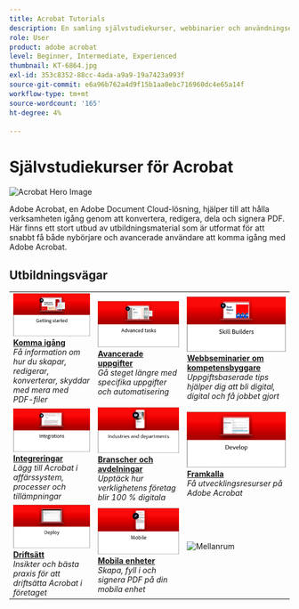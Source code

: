 ```yaml
---
title: Acrobat Tutorials
description: En samling självstudiekurser, webbinarier och användningsexempel för Adobe Acrobat
role: User
product: adobe acrobat
level: Beginner, Intermediate, Experienced
thumbnail: KT-6864.jpg
exl-id: 353c8352-88cc-4ada-a9a9-19a7423a993f
source-git-commit: e6a96b762a4d9f15b1aa0ebc716960dc4e65a14f
workflow-type: tm+mt
source-wordcount: '165'
ht-degree: 4%

---
```


# Självstudiekurser för Acrobat

![Acrobat Hero Image](assets/Hero_Acrobat.jpg)

Adobe Acrobat, en Adobe Document Cloud-lösning, hjälper till att hålla verksamheten igång genom att konvertera, redigera, dela och signera PDF. Här finns ett stort utbud av utbildningsmaterial som är utformat för att snabbt få både nybörjare och avancerade användare att komma igång med Adobe Acrobat.

## Utbildningsvägar

<table style="table-layout:fixed">
<tr>
  <td>
    <a href="getting-started/getting-started-overview.md">
      <img alt="Komma igång" src="assets/acrobat_title_getting_started.png" />
    </a>
    <div>
    <a href="getting-started/getting-started-overview.md"><strong>Komma igång</strong></a>
    </div>
    <em>Få information om hur du skapar, redigerar, konverterar, skyddar med mera med PDF-filer</em>
    <br>
  </td>
  <td>
    <a href="advanced-tasks/advanced-tasks-overview.md">
      <img alt="Avancerade uppgifter" src="assets/acrobat_title_advanced_tasks.png" />
    </a>
    <div>
    <a href="advanced-tasks/advanced-tasks-overview.md"><strong>Avancerade uppgifter</strong></a>
    </div>
    <em>Gå steget längre med specifika uppgifter och automatisering</em>
    <br>
  </td>
  <td>
    <a href="skill-builder/skill-builder-webinars.md">
      <img alt="Färdighetsbyggare" src="assets/acrobat_title_skill_builder.png" />
    </a>
    <div>
    <a href="skill-builder/skill-builder-webinars.md"><strong>Webbseminarier om kompetensbyggare</strong></a>
    </div>
    <em>Uppgiftsbaserade tips hjälper dig att bli digital, digital och få jobbet gjort</em>
    <br>
  </td>
</tr>
<tr>
  <td>
    <a href="integrate/integrate-overview.md">
      <img alt="Integreringar" src="assets/acrobat_title_integrate.png" />
    </a>
    <div>
    <a href="integrate/integrate-overview.md"><strong>Integreringar</strong></a>
    </div>
    <em>Lägg till Acrobat i affärssystem, processer och tillämpningar</em>
    <br>
  </td>
  <td>
    <a href="industry/industry-overview.md">
      <img alt="Branscher och avdelningar" src="assets/acrobat_title_industry.png" />
    </a>
    <div>
    <a href="industry/industry-overview.md"><strong>Branscher och avdelningar</strong></a>
    </div>
    <em>Upptäck hur verklighetens företag blir 100 % digitala</em>
    <br>
  </td>  
  <td>
    <a href="develop/develop-overview.md">
      <img alt="Framkalla" src="assets/acrobat_title_develop.png" />
    </a>
    <div>
    <a href="develop/develop-overview.md"><strong>Framkalla</strong></a>
    </div>
    <em>Få utvecklingsresurser på Adobe Acrobat</em>
    <br>
  </td>
</tr>
<tr>
  <td>
    <a href="deploy/deploy-overview.md">
      <img alt="Driftsätt" src="assets/acrobat_title_deploy.png" />
    </a>
    <div>
    <a href="deploy/deploy-overview.md"><strong>Driftsätt</strong></a>
    </div>
    <em>Insikter och bästa praxis för att driftsätta Acrobat i företaget</em>
    <br>
  </td>
  <td>
    <a href="mobile/mobile-overview.md">
      <img alt="Mobila enheter" src="assets/acrobat_title_mobile.png" />
    </a>
    <div>
    <a href="mobile/mobile-overview.md"><strong>Mobila enheter</strong></a>
    </div>
    <em>Skapa, fyll i och signera PDF på din mobila enhet</em>
    <br>
  </td>  
  <td>
   <img alt="Mellanrum" src="assets/Whitespacer.png" />
    <div>
    <br>
  </td>
</tr>
</table>
